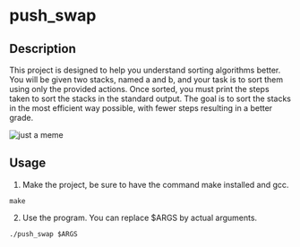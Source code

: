 # push_swap
## Description

This project is designed to help you understand sorting algorithms better. You will be given two stacks, named a and b, and your task is to sort them using only the provided actions. Once sorted, you must print the steps taken to sort the stacks in the standard output. The goal is to sort the stacks in the most efficient way possible, with fewer steps resulting in a better grade.

![just a meme](https://miro.medium.com/v2/resize:fit:900/1*KxrKRvSOJkEAicgg_iBLBQ.jpeg)

## Usage

1. Make the project, be sure to have the command make installed and gcc.
```
make
```
2. Use the program. You can replace $ARGS by actual arguments.
```
./push_swap $ARGS
```